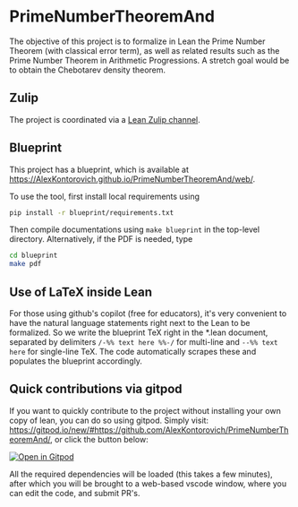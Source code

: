 # PrimeNumberTheoremAnd
The objective of this project is to formalize in Lean the Prime Number Theorem (with classical error term), as well as related results such as the Prime Number Theorem in Arithmetic Progressions.  A stretch goal would be to obtain the Chebotarev density theorem.

## Zulip

The project is coordinated via a [Lean Zulip channel](https://leanprover.zulipchat.com/#narrow/channel/423402-PrimeNumberTheorem.2B).

## Blueprint

This project has a blueprint, which is available at <https://AlexKontorovich.github.io/PrimeNumberTheoremAnd/web/>.

To use the tool, first install local requirements using
```sh
pip install -r blueprint/requirements.txt
```

Then compile documentations using `make blueprint` in the top-level directory. Alternatively, if the PDF is needed, type
```sh
cd blueprint
make pdf
```

## Use of LaTeX inside Lean

For those using github's copilot (free for educators), it's very convenient to have the natural language statements
right next to the Lean to be formalized. So we write the blueprint TeX right in the *.lean document, separated by
delimiters `/-%% text here %%-/` for multi-line and `--%% text here` for single-line TeX. The code automatically
scrapes these and populates the blueprint accordingly.


## Quick contributions via gitpod
If you want to quickly contribute to the project without installing your own copy of lean, you can do so using gitpod.
Simply visit: <https://gitpod.io/new/#https://github.com/AlexKontorovich/PrimeNumberTheoremAnd/>, or click the button below:

[![Open in Gitpod](https://gitpod.io/button/open-in-gitpod.svg)](https://gitpod.io/new/#https://github.com/AlexKontorovich/PrimeNumberTheoremAnd/)

All the required dependencies will be loaded (this takes a few minutes), after which you will be brought to a web-based
vscode window, where you can edit the code, and submit PR's.
